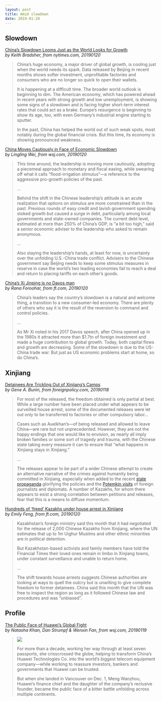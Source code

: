 ```yaml
---
layout: post
title: Amid slowdown
date: 2019-01-20
---
```


## Slowdown

[China’s Slowdown Looms Just as the World Looks for Growth](https://www.nytimes.com/2019/01/20/business/china-economy-growth-davos.html) <br> *by Keith Bradsher, from nytimes.com, 20190120*

> China’s huge economy, a major driver of global growth, is cooling just when the world needs its spark. Data released by Beijing in recent months shows softer investment, unprofitable factories and consumers who are no longer so quick to open their wallets.
>
> It is happening at a difficult time. The broader world outlook is beginning to dim. The American economy, which has powered ahead in recent years with strong growth and low unemployment, is showing some signs of a slowdown and is facing higher short-term interest rates that could act as a brake. Europe’s resurgence is beginning to show its age, too, with even Germany’s industrial engine starting to sputter.
>
> In the past, China has helped the world out of such weak spots, most notably during the global financial crisis. But this time, its economy is showing pronounced weakness.

[China Moves Cautiously in Face of Economic Slowdown](https://www.wsj.com/articles/china-moves-cautiously-in-face-of-economic-slowdown-11547994330) <br> *by Lingling Wei, from wsj.com, 20190120*

> This time around, the leadership is moving more cautiously, adopting a piecemeal approach to monetary and fiscal easing, while swearing off what it calls “flood-irrigation stimulus”—a reference to the aggressive pro-growth policies of the past.
>
> ...
>
> Behind the shift in the Chinese leadership’s attitude is an acute realization that options on stimulus are more constrained than in the past. Previous rounds of easy credit and lavish government spending stoked growth but caused a surge in debt, particularly among local governments and state-owned companies. The current debt level, estimated at more than 250% of China’s GDP, is “a bit too high,” said a senior economic adviser to the leadership who asked to remain anonymous.
>
> ...
>
> Also staying the leadership’s hands, at least for now, is uncertainty over the unfolding U.S.-China trade conflict. Advisers to the Chinese government say Beijing needs to keep some stimulus measures in reserve in case the world’s two leading economies fail to reach a deal and return to placing tariffs on each other’s goods.

[China’s Xi Jinping is no Davos man](https://www.ft.com/content/84261604-1b26-11e9-9e64-d150b3105d21) <br> *by Rana Foroohar, from ft.com, 20190120*

> China’s leaders say the country’s slowdown is a natural and welcome thing, a transition to a new consumer-led economy. There are plenty of others who say it is the result of the reversion to command and control policies.
>
> ...
>
> As Mr Xi noted in his 2017 Davos speech, after China opened up in the 1980s it attracted more than $1.7tn of foreign investment and made a huge contribution to global growth. Today, both capital flows and growth are decreasing. Some of the slowdown is due to the US-China trade war. But just as US economic problems start at home, so do China’s.

## Xinjiang

[Detainees Are Trickling Out of Xinjiang’s Camps](https://foreignpolicy.com/2019/01/18/detainees-are-trickling-out-of-xinjiangs-camps/) <br> *by Gene A. Bunin, from foreignpolicy.com, 20190118*

> For most of the released, the freedom obtained is only partial at best. While a large number have been placed under what appears to be surveilled house arrest, some of the documented releases were let out only to be transferred to factories or other compulsory labor...
>
> Cases such as Auelkhan’s—of being released and allowed to leave China—are rare but not unprecedented. However, they are not the happy endings that one would like to envision, as nearly all imply broken families or some sort of tragedy and trauma, with the Chinese state taking every measure it can to ensure that “what happens in Xinjiang stays in Xinjiang.”
>
> ...
>
> The releases appear to be part of a wider Chinese attempt to create an alternative narrative of the crimes against humanity being committed in Xinjiang, especially when added to the recent [state propaganda](http://en.people.cn/n3/2018/1023/c90000-9511129.html) glorifying the policies and the [Potemkin visits](https://www.reuters.com/article/us-china-xinjiang-insight/china-says-pace-of-xinjiang-education-will-slow-but-defends-camps-idUSKCN1P007W) of foreign journalists and diplomats. A number of Kazakhs, for whom there appears to exist a strong correlation between petitions and releases, fear that this is a means to diffuse momentum.

[Hundreds of ‘freed’ Kazakhs under house arrest in Xinjiang](https://www.ft.com/content/61e290d4-1aec-11e9-9e64-d150b3105d21) <br> *by Emily Feng, from ft.com, 20190120*

> Kazakhstan’s foreign ministry said this month that it had negotiated for the release of 2,000 Chinese Kazakhs from Xinjiang, where the UN estimates that up to 1m Uighur Muslims and other ethnic minorities are in political detention.
>
> But Kazakhstan-based activists and family members have told the Financial Times their loved ones remain in limbo in Xinjiang towns, under constant surveillance and unable to return home. 
>
> ...
>
> The shift towards house arrests suggests Chinese authorities are looking at ways to quell the outcry but is unwilling to give complete freedom to former detainees. China said this month that the UN was free to inspect the region as long as it followed Chinese law and procedures and was “unbiased”. 

## Profile

[The Public Face of Huawei’s Global Fight](https://www.wsj.com/articles/the-public-face-of-huaweis-global-fight-11547874008) <br> *by Natasha Khan, Dan Strumpf & Wenxin Fan, from wsj.com, 20190119*

> ![](https://images.wsj.net/im-48681?width=1260&aspect_ratio=1.5)
>
> For more than a decade, working her way through at least seven passports, she crisscrossed the globe, helping to transform China’s Huawei Technologies Co. into the world’s biggest telecom equipment company—while working to reassure investors, bankers and governments that Huawei can be trusted.
>
> But when she landed in Vancouver on Dec. 1, Meng Wanzhou, Huawei’s finance chief and the daughter of the company’s reclusive founder, became the public face of a bitter battle unfolding across multiple continents.